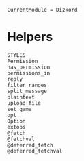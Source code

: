 ```@meta
CurrentModule = Dizkord
```

# Helpers

```@docs
STYLES
Permission
has_permission
permissions_in
reply
filter_ranges
split_message
plaintext
upload_file
set_game
opt
Option
extops
@fetch
@fetchval
@deferred_fetch
@deferred_fetchval
```
